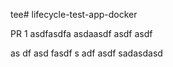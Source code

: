 tee# lifecycle-test-app-docker

PR 1
asdfasdfa
asdaasdf asdf asdf

as
df asd fasdf
s
adf asdf
sadasdasd

